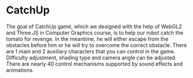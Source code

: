 # CatchUp
The goal of CatchUp game, which we designed with the help of WebGL2 and Three.JS in Computer Graphics course, is to help our robot catch the tomato for revenge. In the meantime, he will either escape from the obstacles before him or he will try to overcome the correct obstacle. There are 1 main and 2 auxiliary characters that you can control in the game. Difficulty adjustment, shading type and camera angle can be adjusted. There are nearly 40 control mechanisms supported by sound effects and animations.
